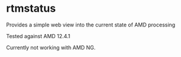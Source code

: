 # rtmstatus
Provides a simple web view into the current state of AMD processing


Tested against AMD 12.4.1


Currently not working with AMD NG.
